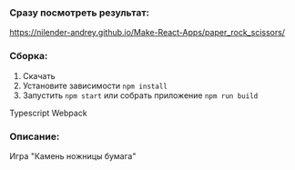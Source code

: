 ### Сразу посмотреть результат:
https://nilender-andrey.github.io/Make-React-Apps/paper_rock_scissors/

### Сборка:
1. Скачать  
2. Установите зависимости `npm install`  
3. Запустить `npm start` или собрать приложение `npm run build`  

Typescript Webpack

### Описание:  
Игра "Камень ножницы бумага" 
